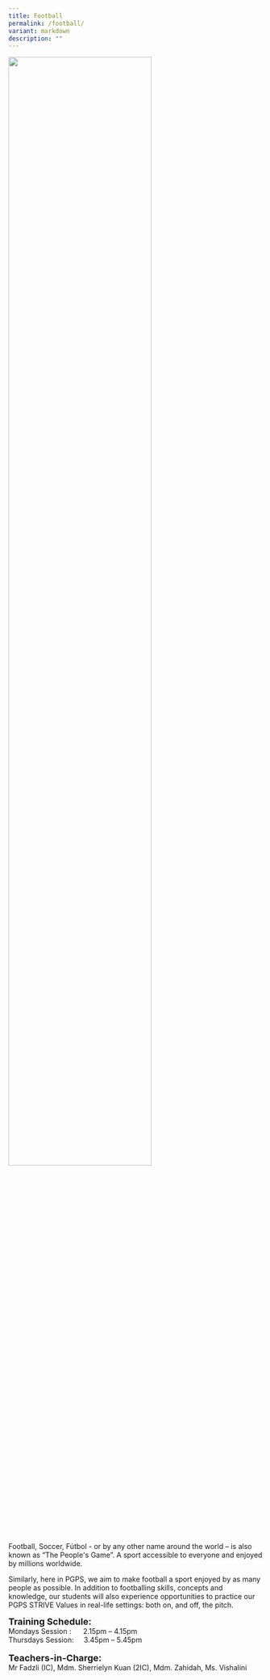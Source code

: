 ```yaml
---
title: Football
permalink: /football/
variant: markdown
description: ""
---
```

<img src="/images/Football_1_s.png" style="width:75%">


Football, Soccer, Fútbol - or by any other name around the world – is also known as “The People's Game”. A sport accessible to everyone and enjoyed by millions worldwide. <p>
Similarly, here in PGPS, we aim to make football a sport enjoyed by as many people as possible. In addition to footballing skills, concepts and knowledge, our students will also experience opportunities to practice our PGPS STRIVE Values in real-life settings: both on, and off, the pitch.

**<font size="4">Training Schedule:</font>** <br>
Mondays Session :&nbsp;&nbsp; &nbsp;&nbsp;&nbsp;2.15pm – 4.15pm<br>
Thursdays Session:&nbsp;&nbsp; &nbsp;&nbsp;3.45pm – 5.45pm
<br>
<br>
**<font size="4">Teachers-in-Charge:</font>** <br>
Mr Fadzli (IC), Mdm. Sherrielyn Kuan (2IC), Mdm. Zahidah, Ms. Vishalini<br>
</p>